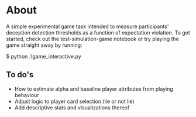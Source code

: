 # About
A simple experimental game task intended to measure participants' deception detection thresholds as a function of expectation violation. To get started, check out the test-simulation-game notebook or try playing the game straight away by running:

$ python .\game_interactive.py

## To do's
- How to estimate alpha and baseline player attributes from playing behaviour
- Adjust logic to player card selection (lie or not lie)
- Add descriptive stats and visualizations thereof
